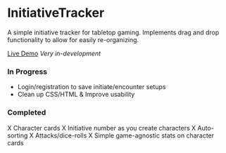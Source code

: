 # InitiativeTracker

A simple initiative tracker for tabletop gaming. Implements drag and drop functionality to allow for easily re-organizing.

[Live Demo](34.221.24.81)
*Very in-development*

### In Progress
* Login/registration to save initiate/encounter setups
* Clean up CSS/HTML & Improve usability

### Completed
X Character cards 
X Initiative number as you create characters
X Auto-sorting
X Attacks/dice-rolls
X Simple game-agnostic stats on character cards